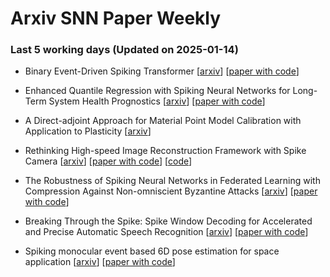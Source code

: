 # Arxiv SNN Paper Weekly


 ### **Last 5 working days (Updated on 2025-01-14)** 


- Binary Event-Driven Spiking Transformer [[arxiv](https://arxiv.org/abs/2501.05904)] [[paper with code](https://paperswithcode.com/paper/binary-event-driven-spiking-transformer)]

- Enhanced Quantile Regression with Spiking Neural Networks for Long-Term System Health Prognostics [[arxiv](https://arxiv.org/abs/2501.05087)] [[paper with code](https://paperswithcode.com/paper/enhanced-quantile-regression-with-spiking)]

- A Direct-adjoint Approach for Material Point Model Calibration with Application to Plasticity [[arxiv](https://arxiv.org/abs/2501.04584)]

- Rethinking High-speed Image Reconstruction Framework with Spike Camera [[arxiv](https://arxiv.org/abs/2501.04477)] [[paper with code](https://paperswithcode.com/paper/rethinking-high-speed-image-reconstruction)] [[code](https://github.com/chenkang455/spikeclip)]

- The Robustness of Spiking Neural Networks in Federated Learning with Compression Against Non-omniscient Byzantine Attacks [[arxiv](https://arxiv.org/abs/2501.03306)] [[paper with code](https://paperswithcode.com/paper/the-robustness-of-spiking-neural-networks-in-1)]

- Breaking Through the Spike: Spike Window Decoding for Accelerated and Precise Automatic Speech Recognition [[arxiv](https://arxiv.org/abs/2501.03257)] [[paper with code](https://paperswithcode.com/paper/breaking-through-the-spike-spike-window)]

- Spiking monocular event based 6D pose estimation for space application [[arxiv](https://arxiv.org/abs/2501.02916)] [[paper with code](https://paperswithcode.com/paper/spiking-monocular-event-based-6d-pose)]

